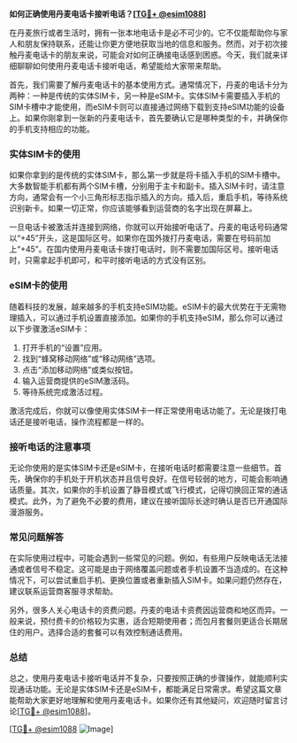 **如何正确使用丹麦电话卡接听电话？[[TG💪+ @esim1088](https://t.me/s/esim1088)]**

在丹麦旅行或者生活时，拥有一张本地电话卡是必不可少的。它不仅能帮助你与家人和朋友保持联系，还能让你更方便地获取当地的信息和服务。然而，对于初次接触丹麦电话卡的朋友来说，可能会对如何正确接电话感到困惑。今天，我们就来详细聊聊如何使用丹麦电话卡接听电话，希望能给大家带来帮助。

首先，我们需要了解丹麦电话卡的基本使用方式。通常情况下，丹麦的电话卡分为两种：一种是传统的实体SIM卡，另一种是eSIM卡。实体SIM卡需要插入手机的SIM卡槽中才能使用，而eSIM卡则可以直接通过网络下载到支持eSIM功能的设备上。如果你刚拿到一张新的丹麦电话卡，首先要确认它是哪种类型的卡，并确保你的手机支持相应的功能。

### 实体SIM卡的使用

如果你拿到的是传统的实体SIM卡，那么第一步就是将卡插入手机的SIM卡槽中。大多数智能手机都有两个SIM卡槽，分别用于主卡和副卡。插入SIM卡时，请注意方向，通常会有一个小三角形标志指示插入的方向。插入后，重启手机，等待系统识别新卡。如果一切正常，你应该能够看到运营商的名字出现在屏幕上。

一旦电话卡被激活并连接到网络，你就可以开始接听电话了。丹麦的电话号码通常以“+45”开头，这是国际区号。如果你在国外拨打丹麦电话，需要在号码前加上“+45”。在国内使用丹麦电话卡拨打电话时，则不需要加国际区号。接听电话时，只需拿起手机即可，和平时接听电话的方式没有区别。

### eSIM卡的使用

随着科技的发展，越来越多的手机支持eSIM功能。eSIM卡的最大优势在于无需物理插入，可以通过手机设置直接添加。如果你的手机支持eSIM，那么你可以通过以下步骤激活eSIM卡：

1. 打开手机的“设置”应用。
2. 找到“蜂窝移动网络”或“移动网络”选项。
3. 点击“添加移动网络”或类似按钮。
4. 输入运营商提供的eSIM激活码。
5. 等待系统完成激活过程。

激活完成后，你就可以像使用实体SIM卡一样正常使用电话功能了。无论是拨打电话还是接听电话，操作流程都是一样的。

### 接听电话的注意事项

无论你使用的是实体SIM卡还是eSIM卡，在接听电话时都需要注意一些细节。首先，确保你的手机处于开机状态并且信号良好。在信号较弱的地方，可能会影响通话质量。其次，如果你的手机设置了静音模式或飞行模式，记得切换回正常的通话模式。此外，为了避免不必要的费用，建议在接听国际长途时确认是否已开通国际漫游服务。

### 常见问题解答

在实际使用过程中，可能会遇到一些常见的问题。例如，有些用户反映电话无法接通或者信号不稳定。这可能是由于网络覆盖问题或者手机设置不当造成的。在这种情况下，可以尝试重启手机、更换位置或者重新插入SIM卡。如果问题仍然存在，建议联系运营商客服寻求帮助。

另外，很多人关心电话卡的资费问题。丹麦的电话卡资费因运营商和地区而异。一般来说，预付费卡的价格较为实惠，适合短期使用者；而包月套餐则更适合长期居住的用户。选择合适的套餐可以有效控制通话费用。

### 总结

总之，使用丹麦电话卡接听电话并不复杂，只要按照正确的步骤操作，就能顺利实现通话功能。无论是实体SIM卡还是eSIM卡，都能满足日常需求。希望这篇文章能帮助大家更好地理解和使用丹麦电话卡。如果你还有其他疑问，欢迎随时留言讨论[[TG💪+ @esim1088](https://t.me/s/esim1088)]。

[[TG💪+ @esim1088](https://t.me/s/esim1088) ![Image](https://i.postimg.cc/4NQfJmqS/Snipaste-2025-05-13-00-14-12.png)]